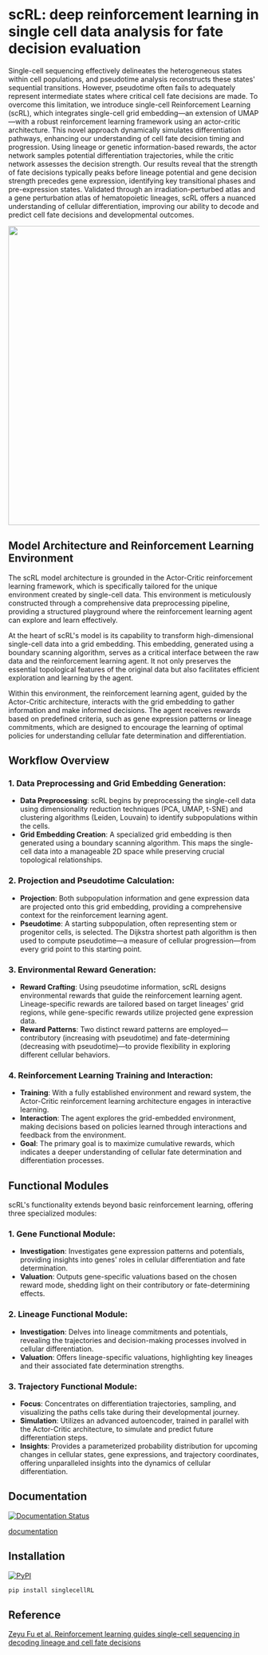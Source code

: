 # **scRL: deep reinforcement learning in single cell data analysis for fate decision evaluation**

Single-cell sequencing effectively delineates the heterogeneous states within cell populations, and pseudotime analysis reconstructs these states' sequential transitions. However, pseudotime often fails to adequately represent intermediate states where critical cell fate decisions are made. To overcome this limitation, we introduce single-cell Reinforcement Learning (scRL), which integrates single-cell grid embedding—an extension of UMAP—with a robust reinforcement learning framework using an actor-critic architecture. This novel approach dynamically simulates differentiation pathways, enhancing our understanding of cell fate decision timing and progression. Using lineage or genetic information-based rewards, the actor network samples potential differentiation trajectories, while the critic network assesses the decision strength. Our results reveal that the strength of fate decisions typically peaks before lineage potential and gene decision strength precedes gene expression, identifying key transitional phases and pre-expression states. Validated through an irradiation-perturbed atlas and a gene perturbation atlas of hematopoietic lineages, scRL offers a nuanced understanding of cellular differentiation, improving our ability to decode and predict cell fate decisions and developmental outcomes.


<img src="docs/_static/Pattern.png" width="600" align="middle"/>


## **Model Architecture and Reinforcement Learning Environment**

The scRL model architecture is grounded in the Actor-Critic reinforcement learning framework, which is specifically tailored for the unique environment created by single-cell data. This environment is meticulously constructed through a comprehensive data preprocessing pipeline, providing a structured playground where the reinforcement learning agent can explore and learn effectively.

At the heart of scRL's model is its capability to transform high-dimensional single-cell data into a grid embedding. This embedding, generated using a boundary scanning algorithm, serves as a critical interface between the raw data and the reinforcement learning agent. It not only preserves the essential topological features of the original data but also facilitates efficient exploration and learning by the agent.

Within this environment, the reinforcement learning agent, guided by the Actor-Critic architecture, interacts with the grid embedding to gather information and make informed decisions. The agent receives rewards based on predefined criteria, such as gene expression patterns or lineage commitments, which are designed to encourage the learning of optimal policies for understanding cellular fate determination and differentiation.

## **Workflow Overview**

### 1. **Data Preprocessing and Grid Embedding Generation**:

-   **Data Preprocessing**: scRL begins by preprocessing the single-cell data using dimensionality reduction techniques (PCA, UMAP, t-SNE) and clustering algorithms (Leiden, Louvain) to identify subpopulations within the cells.
-   **Grid Embedding Creation**: A specialized grid embedding is then generated using a boundary scanning algorithm. This maps the single-cell data into a manageable 2D space while preserving crucial topological relationships.

### 2. **Projection and Pseudotime Calculation**:

-   **Projection**: Both subpopulation information and gene expression data are projected onto this grid embedding, providing a comprehensive context for the reinforcement learning agent.
-   **Pseudotime**: A starting subpopulation, often representing stem or progenitor cells, is selected. The Dijkstra shortest path algorithm is then used to compute pseudotime—a measure of cellular progression—from every grid point to this starting point.

### 3. **Environmental Reward Generation**:

-   **Reward Crafting**: Using pseudotime information, scRL designs environmental rewards that guide the reinforcement learning agent. Lineage-specific rewards are tailored based on target lineages' grid regions, while gene-specific rewards utilize projected gene expression data.
-   **Reward Patterns**: Two distinct reward patterns are employed—contributory (increasing with pseudotime) and fate-determining (decreasing with pseudotime)—to provide flexibility in exploring different cellular behaviors.

### 4. **Reinforcement Learning Training and Interaction**:

-   **Training**: With a fully established environment and reward system, the Actor-Critic reinforcement learning architecture engages in interactive learning.
-   **Interaction**: The agent explores the grid-embedded environment, making decisions based on policies learned through interactions and feedback from the environment.
-   **Goal**: The primary goal is to maximize cumulative rewards, which indicates a deeper understanding of cellular fate determination and differentiation processes.

## **Functional Modules**

scRL's functionality extends beyond basic reinforcement learning, offering three specialized modules:

### 1. **Gene Functional Module**:

-   **Investigation**: Investigates gene expression patterns and potentials, providing insights into genes' roles in cellular differentiation and fate determination.
-   **Valuation**: Outputs gene-specific valuations based on the chosen reward mode, shedding light on their contributory or fate-determining effects.

### 2. **Lineage Functional Module**:

-   **Investigation**: Delves into lineage commitments and potentials, revealing the trajectories and decision-making processes involved in cellular differentiation.
-   **Valuation**: Offers lineage-specific valuations, highlighting key lineages and their associated fate determination strengths.

### 3. **Trajectory Functional Module**:

-   **Focus**: Concentrates on differentiation trajectories, sampling, and visualizing the paths cells take during their developmental journey.
-   **Simulation**: Utilizes an advanced autoencoder, trained in parallel with the Actor-Critic architecture, to simulate and predict future differentiation steps.
-   **Insights**: Provides a parameterized probability distribution for upcoming changes in cellular states, gene expressions, and trajectory coordinates, offering unparalleled insights into the dynamics of cellular differentiation.


## **Documentation**

[![Documentation Status](https://readthedocs.org/projects/scrl/badge/?version=latest)](https://scrl.readthedocs.io/en/latest/?badge=latest)

[documentation](https://scrl.readthedocs.io/en/latest/)

## **Installation**

[![PyPI](https://img.shields.io/pypi/v/singlecellrl.svg?color=brightgreen&style=flat)](https://pypi.org/project/singlecellrl/)

``` bash
pip install singlecellRL
```

## **Reference**

[Zeyu Fu et al. Reinforcement learning guides single-cell sequencing in decoding lineage and cell fate decisions](https://doi.org/10.1101/2024.07.04.602019)
